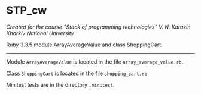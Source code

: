 # STP_cw

_Created for the course "Stack of programming technologies" V. N. Karazin Kharkiv National University_

Ruby 3.3.5 module ArrayAverageValue and class ShoppingCart.

---

Module `ArrayAverageValue` is located in the file `array_average_value.rb`.

Class `ShoppingCart` is located in the file `shopping_cart.rb`.

Minitest tests are in the directory `.minitest`.
